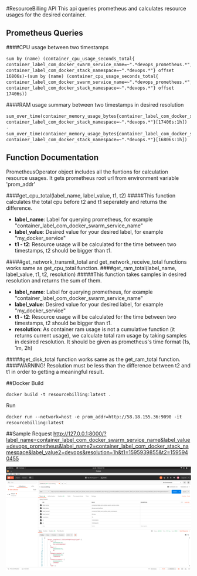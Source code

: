 #ResourceBilling API
This api queries prometheus and calculates resource usages for the desired container.

## Prometheus Queries
####CPU usage between two timestamps
```
sum by (name) (container_cpu_usage_seconds_total{ container_label_com_docker_swarm_service_name=~".*devops_prometheus.*", container_label_com_docker_stack_namespace=~".*devops.*"} offset 16806s)-(sum by (name) (container_cpu_usage_seconds_total{ container_label_com_docker_swarm_service_name=~".*devops_prometheus.*", container_label_com_docker_stack_namespace=~".*devops.*"} offset 17406s))
```
####RAM usage summary between two timestamps in desired resolution
```
sum_over_time(container_memory_usage_bytes{container_label_com_docker_swarm_service_name=~".*devops_prometheus.*", container_label_com_docker_stack_namespace=~".*devops.*"}[17406s:1h]) -sum_over_time(container_memory_usage_bytes{container_label_com_docker_swarm_service_name=~".*devops_prometheus.*", container_label_com_docker_stack_namespace=~".*devops.*"}[16806s:1h])
```

## Function Documentation
PrometheusOperator object includes all the funtions for calculation resource usages.
It gets prometheus root url from environment variable 'prom_addr'


####get_cpu_total(label_name, label_value, t1, t2)
#####This function calculates the total cpu before t2 and t1 seperately and returns the difference.
- **label_name**: Label for querying prometheus, for example "container_label_com_docker_swarm_service_name"
- **label_value**: Desired value for your desired label, for example "my_docker_service"
- **t1 - t2**: Resource usage will be calculated for the time between two timestamps, 
t2 should be bigger than t1.

#####get_network_transmit_total and get_network_receive_total functions works same as get_cpu_total function.
####get_ram_total(label_name, label_value, t1, t2, resolution)
#####This function takes samples in desired resolution and returns the sum of them.
- **label_name**: Label for querying prometheus, for example "container_label_com_docker_swarm_service_name"
- **label_value**: Desired value for your desired label, for example "my_docker_service"
- **t1 - t2**: Resource usage will be calculated for the time between two timestamps, 
t2 should be bigger than t1.
- **resolution**: As container ram usage is not a cumulative function (it returns current usage),
 we calculate total ram usage by taking samples in desired resolution. It should be given as
 prometheus's time format (1s, 1m, 2h)

#####get_disk_total function works same as the get_ram_total function.
####WARNING! Resolution must be less than the difference between t2 and t1 in order to getting a meaningful result.

##Docker
Build
```
docker build -t resourcebilling:latest .
```
Run
```
docker run --network=host -e prom_addr=http://58.18.155.36:9090 -it resourcebilling:latest
```

##Sample Request
http://127.0.0.1:8000/?label_name=container_label_com_docker_swarm_service_name&label_value=devops_prometheus&label_name2=container_label_com_docker_stack_namespace&label_value2=devops&resolution=1h&t1=1595939855&t2=1595940455

![Postman Screenshot](Screenshot%20from%202020-07-28%2021-03-20.png)
